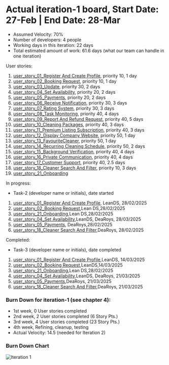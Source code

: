 # Actual iteration-1 board, Start Date: 27-Feb | End Date: 28-Mar

* Assumed Velocity: 70%
* Number of developers: 4 people
* Working days in this iteration: 22 days
* Total estimated amount of work: 61.6 days (what our team can handle in one iteration)

User stories:
1. [user_story_01_Register And Create Profile](https://github.com/dsantos-lean/MyClean-copy/blob/main/user_stories/user_story_01_RegisterAndCreateProfile.md), priority 10, 1 day 
2. [user_story_02_Booking Request](https://github.com/dsantos-lean/MyClean-copy/blob/main/user_stories/user_story_02_BookingRequest.md), priority 10, 1 day
3. [user_story_03_Update](https://github.com/dsantos-lean/MyClean-copy/blob/main/user_stories/user_story_03_Update.md), priority 30, 2 days 
4. [user_story_04_Set Availability](https://github.com/dsantos-lean/MyClean-copy/blob/main/user_stories/user_story_04_SetAvailability.md), priority 20, 2 days 
5. [user_story_05_Payments](https://github.com/dsantos-lean/MyClean-copy/blob/main/user_stories/user_story_05_Payments.md), priority 20, 2 days 
6. [user_story_06_Receive Notification](https://github.com/dsantos-lean/MyClean-copy/blob/main/user_stories/user_story_06_ReceiveNotification.md), priority 30, 3 days 
7. [user_story_07_Rating System](https://github.com/dsantos-lean/MyClean-copy/blob/main/user_stories/user_story_07_RatingSystem.md), priority 30, 3 days 
8. [user_story_08_Task Monitoring](https://github.com/dsantos-lean/MyClean-copy/blob/main/user_stories/user_story_08_TaskMonitoring.md), priority 40, 4 days 
9. [user_story_09_Report And Refund Request](https://github.com/dsantos-lean/MyClean-copy/blob/main/user_stories/user_story_09_ReportAndRefundRequest.md), priority 40, 5 days 
10. [user_story_10_Cleaning Packages](https://github.com/dsantos-lean/MyClean-copy/blob/main/user_stories/user_story_10_CleaningPackages.md), priority 40, 3 days 
11. [user_story_11_Premium Listing Subscription](https://github.com/dsantos-lean/MyClean-copy/blob/main/user_stories/user_story_11_PremiumListingSubscription.md), priority 40, 3 days 
12. [user_story_12_Display Company Website](https://github.com/dsantos-lean/MyClean-copy/blob/main/user_stories/user_story_12_DisplayCompanyWebsite.md), priority 50, 1 day 
13. [user_story_13_FavouriteCleaner](https://github.com/dsantos-lean/MyClean-copy/blob/main/user_stories/user_story_13_FavouriteCleaner.md), priority 50, 1 day 
14. [user_story_14_Recurring Cleaning Schedule](https://github.com/dsantos-lean/MyClean-copy/blob/main/user_stories/user_story_14_RecurringCleaningSchedule.md), priority 50, 2 days 
15. [user_story_15_Background Verification](https://github.com/dsantos-lean/MyClean-copy/blob/main/user_stories/user_story_15_BackgroundVerification.md), priority 40, 4 days 
16. [user_story_16_Private Communication](https://github.com/dsantos-lean/MyClean-copy/blob/main/user_stories/user_story_16_PrivateCommunication.md), priority 40, 4 days 
17. [user_story_17_Customer Support](https://github.com/dsantos-lean/MyClean-copy/blob/main/user_stories/user_story_17_CustomerSupport.md), priority 40, 2.5 days 
18. [user_story_18_Cleaner Search And Filter](https://github.com/dsantos-lean/MyClean-copy/blob/main/user_stories/user_story_18_CleanerSearchAndFilter.md), priority 10, 3 days 
19. [user_story_21_Onboarding](https://github.com/dsantos-lean/MyClean/blob/main/user_stories/user_story_21_Onboarding.md)


In progress:
* Task-2 (developer name or initials), date started
1. [user_story_01_Register And Create Profile](https://github.com/dsantos-lean/MyClean-copy/blob/main/user_stories/user_story_01_RegisterAndCreateProfile.md), LeanDS, 28/02/2025 
2. [user_story_02_Booking Request](https://github.com/dsantos-lean/MyClean-copy/blob/main/user_stories/user_story_02_BookingRequest.md),Lean DS,28/02/2025
3. [user_story_21_Onboarding](https://github.com/dsantos-lean/MyClean-copy/blob/main/user_stories/user_story_21_Onboarding.md),Lean DS,28/02/2025
4. [user_story_04_Set Availability](https://github.com/dsantos-lean/MyClean-copy/blob/main/user_stories/user_story_04_SetAvailability.md),LeanDS, DeaRoys, 28/03/2025
5. [user_story_05_Payments](https://github.com/dsantos-lean/MyClean-copy/blob/main/user_stories/user_story_05_Payments.md), DeaRoys,28/02/2025
6. [user_story_18_Cleaner Search And Filter](https://github.com/dsantos-lean/MyClean-copy/blob/main/user_stories/user_story_18_CleanerSearchAndFilter.md),DeaRoys, 28/02/2025

Completed:
* Task-3 (developer name or initials), date completed
1. [user_story_01_Register And Create Profile](https://github.com/dsantos-lean/MyClean-copy/blob/main/user_stories/user_story_01_RegisterAndCreateProfile.md),LeanDS, 14/03/2025 
2. [user_story_02_Booking Request](https://github.com/dsantos-lean/MyClean-copy/blob/main/user_stories/user_story_02_BookingRequest.md),LeanDS,14/03/2025
3. [user_story_21_Onboarding](https://github.com/dsantos-lean/MyClean-copy/blob/main/user_stories/user_story_21_Onboarding.md),Lean DS,28/02/2025
4. [user_story_04_Set Availability](https://github.com/dsantos-lean/MyClean-copy/blob/main/user_stories/user_story_04_SetAvailability.md),LeanDS, DeaRoys, 21/03/2025
5. [user_story_05_Payments](https://github.com/dsantos-lean/MyClean-copy/blob/main/user_stories/user_story_05_Payments.md),DeaRoys, 21/03/2025
6. [user_story_18_Cleaner Search And Filter](https://github.com/dsantos-lean/MyClean-copy/blob/main/user_stories/user_story_18_CleanerSearchAndFilter.md),DeaRoys, 21/03/2025



### Burn Down for iteration-1 (see chapter 4):

* 1st week, 0 User stories completed
* 2nd week, 2 User stories completed (6 Story Pts.)
* 3rd week, 4 User stories completed (23 Story Pts.)
* 4th week, Refining, cleanup, testing
* Actual Velocity: 14.5 (needed for Iteration 2)


### Burn Down Chart
![Iteration 1](https://github.com/user-attachments/assets/4d0f1c84-8a8b-46b2-b411-c78cdfbb5ea7)

